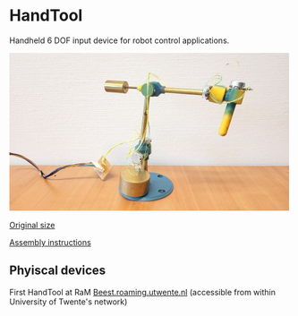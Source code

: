 # HandTool
Handheld 6 DOF input device for robot control applications.

![HandTool main view](pics/HandTool_500px.jpg)

[Original size](pics/HandTool_Main.jpg?raw=true)

[Assembly instructions](tree/main/CAD/v1_2024)

## Phyiscal devices

First HandTool at RaM [Beest.roaming.utwente.nl](http://beest.roaming.utwente.nl/) (accessible from within University of Twente's network)
